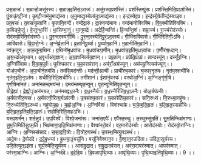 

  
प्रस॒म्राजः॑। स॒म्राजो॒असु॑रस्य। स॒म्राज॒इति॑सं॒ऽराजः॑। असु॑रस्य॒प्रश॑स्तिं। प्रश॑स्तिम्पुं॒सः। प्रश॑स्ति॒मिति॒प्रऽश॑स्तिं। पुं॒सःकृ॑ष्टी॒नां। कृ॒ष्टी॒नाम॑नु॒माद्य॑स्य। अ॒नु॒माद्य॒स्येत्य॑नु॒ऽमाद्य॑स्य।। इन्द्र॑स्येव॒प्र। इन्द्र॑स्ये॒वेतीन्द्र॑स्यऽइव। प्रत॒वसः॑। त॒वसः॑कृ॒तानि॑। कृ॒तानि॒वन्दे॑। वन्दे॑दा॒रुं। दा॒रुंवन्द॑मानः। वन्द॑मानोविवक्मि। वि॒व॒क्मीति॑विवक्मि।।  
क॒विङ्के॒तुं। के॒तुन्धा॒सिं। धा॒सिम्भा॒नुं। भा॒नुमद्रेः॑। अद्रे॑र्हि॒न्वन्ति॑। हि॒न्वन्ति॒शं। शम्रा॒ज्यं। रा॒ज्यंरोद॑स्योः। रोद॑स्यो॒रिति॒रोद॑स्योः।। पु॒र॒न्दरस्य॑गी॒र्भिः। पु॒र॒न्द॒रस्येति॑पु॒रं॒ऽद॒रस्य॑। गी॒र्भिरावि॑वासे। गी॒र्भिरिति॑गीः॒ऽभिः। आवि॑वासे। वि॒वा॒से॒ग्नेः। अ॒ग्नेर्व्र॒तानि॑। व्र॒तानि॑पू॒र्व्या। पू॒र्व्याम॒हानि॑। म॒हानीति॑म॒हानि॑।।  
न्य॑क्र॒तून्। अ॒क्र॒तून्ग्र॒थिनः॑। ग्र॒थिनो॑मृ॒ध्रवा॑चः। मृ॒ध्रवा॑चःप॒णीन्। मृ॒ध्रवा॑च॒इति॑मृ॒ध्रऽवा॑चः। प॒णीँर॑श्र॒ध्दान्। अ॒श्र॒ध्दाँअ॑वृ॒धान्। अ॒वृ॒धाँअ॑य॒ज्ञान्। अ॒य॒ज्ञानित्य॑य॒ज्ञान्।। प्रप्र॒तान्। प्रप्रेति॒प्रऽप्र॑। तान्दस्यू॑न्। दस्यूँ॑र॒ग्निः। अ॒ग्निर्वि॑वाय। वि॒वा॒य॒पूर्वः॑। पुर्व॑श्चकार। च॒का॒राप॑रान्। अप॑राँ॒अय॑ज्यून्। अय॑ज्यू॒नित्यय॑ज्यून्।।  
योअ॑प॒चीने॑। अ॒पा॒चीने॒तम॑सि। तम॑सि॒मद॑न्तीः। मद॑न्तीः॒प्राचीः॑। प्राची॑श्च॒कार॑। च॒कार॒नृत॑मः। नृत॑म॒श्शची॑भिः। नृत॑म॒इति॒नृऽत॑मः। शची॑भि॒रिति॒शची॑भिः।। तमी॑शानं। ईशा॑नं॒वस्वः॑। वस्वो॑अ॒ग्निं। अ॒ग्निङ्गृ॑णी॒षे। गृ॒णी॒षेना॑नतं। अना॑नतन्द॒मय॑न्तं। द॒मय॑न्तम्पृत॒न्यून्। पृ॒त॒न्यूनिति॑पृ॒त॒न्यून्।।  
योदे॒ह्यः॑। दे॒ह्यो॒३॒॑अन॑मयत्। अन॑मयद्वध॒स्नैः। व॒ध॒स्नैर्यः। व॒ध॒स्नैरिति॑व॒ध॒ऽस्नैः। योअ॒र्यप॑त्नीः। अ॒र्यप॑त्नीरु॒षसः॑। अ॒र्यप॑त्नी॒रित्य॒र्यऽप॑त्नीः। उ॒षस॑श्च॒कार॑। च॒कारेति॑च॒कार॑।। सनि॒रुध्य॑। नि॒रुध्या॒नहु॑षः। नि॒रुध्येति॑नि॒ऽरुध्य॑। नहु॑षोय॒ह्वः। य॒ह्वोअ॒ग्निः। अ॒ग्निर्विशः॑। विश॑श्चक्रे। च॒क्रे॒ब॒लि॒हृतः॑। ब॒लि॒हृत॒स्सहो॑भिः। ब॒लि॒हृत॒इति॑ब॒लि॒ऽहृतः॑। सहो॑भि॒रिति॒सहः॑ऽभिः।।  
यस्य॒शर्म॑न्। शर्म॒न्नुप॑। उप॒विश्वे॑। विश्वे॒जना॑सः। जना॑स॒एवैः॑। एवै॑स्त॒स्थुः। त॒स्थुस्सु॑म॒तिं। सु॒म॒तिम्भिक्ष॑माणाः। सु॒म॒तिमिति॑सु॒ऽम॒तिं। भिक्ष॑माणा॒इति॒भिक्ष॑माणाः।। वैश्वा॑नरो॒वरं॑। वर॒मारोद॑स्योः। आरोद॑स्योः। रोद॑स्यो॒राग्निः। आग्निः। अ॒ग्निस्स॑साद। स॒सा॒द॒पि॒त्रोः। पि॒त्रोरु॒पस्थं॑। उ॒पस्थ॒मित्यु॒पऽस्थं॑।।  
आदे॒वः। दे॒वोद॑दे। द॒दे॒बु॒ध्न्या॑। बु॒ध्न्या॒३॒॑वसू॑नि। वसू॑निवैश्वान॒रः। वै॒श्वा॒न॒रउदि॑ता। उदि॑ता॒सूर्य॑स्य। उदि॒तेत्युत्ऽइ॑ता। सूर्य॒स्येति॒सूर्य॑स्य।। आस॑मु॒द्रात्। स॒मु॒द्रादव॑रात्। अव॑रा॒दापर॑स्मात्। आपर॑स्मात्। पर॑स्मा॒दाग्निः। आग्निः। अ॒ग्निर्द॑दे। द॒दे॒दि॒वः। दि॒वआपृ॑थि॒व्याः। आपृ॑थि॒व्याः। पृ॒थि॒व्याइति॑पृ॒थि॒व्याः।। 9 ।।  
